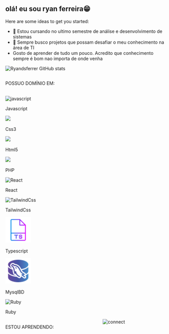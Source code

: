 ## olá! eu sou ryan ferreira😁


Here are some ideas to get you started:
- 🌱 Estou cursando no ultimo semestre de análise e desenvolvimento de sistemas
- 👯 Sempre busco projetos que possam desafiar o meu conhecimento na área de TI
- Gosto de aprender de tudo um pouco. Acredito que conhecimento sempre é bom nao importa de onde venha

![Ryandsferrer GitHub stats](https://github-readme-stats.vercel.app/api?username=Ryandsferrer&show_icons=true&theme=tokyonight)
##
POSSUO DOMÍNIO EM:
<div style='display:inline_block'>
   <br>
   
  <div width="90">
    <img alt="javascript" src="https://img.icons8.com/?size=100&id=ouWtcsgDBiwO&format=png&color=000000" width="80"/>
    <p>Javascript</p> 
  </div>
  <div>
    <img src="https://img.icons8.com/?size=100&id=5cVdiiKKi0vX&format=png&color=000000" width="80"/>
    <p>Css3</p>
  </div>
  <div>
    <img src="https://img.icons8.com/?size=100&id=CMVEhOBzk3Zp&format=png&color=000000" width="80"/>
    <p>Html5</p>
  </div>
  <div>
    <img src="https://img.icons8.com/?size=100&id=JybIpZjjXT0F&format=png&color=000000" width="80"/>
    <p>PHP</p>
  </div>
  <div>
    <img alt="React" src="https://img.icons8.com/?size=100&id=t4YbEbA834uH&format=png&color=000000" width="80"/>
    <p>React</p>
  </div>
  <div>
    <img alt="TailwindCss" src="https://img.icons8.com/nolan/64/tailwind_css.png" width="80"/>
    <p>TailwindCss</p>
  </div>
  <div>
    <img alt="Typescript" src="https://github.com/Ryanferre/DogsImg/blob/main/typescript(1).png?raw=true" width="80"/>
    <p>Typescript</p>
  </div>
  <div>
    <img alt="Mysql" src="https://github.com/Ryanferre/DogsImg/blob/main/banco-de-dados-mysql(1).png?raw=true" width="80"/>
    <p>MysqlBD</p>
  </div>
  <div>
    <img alt="Ruby" src="https://img.icons8.com/nolan/64/ruby-programming-language.png" width="80"/>
    <p>Ruby</p>
  </div>


   <img align='right' alt='connect' src='https://media2.giphy.com/media/v1.Y2lkPTc5MGI3NjExd2xyM3V2NnI2dW1wbDByMWlramp1cWdkaG90c2Z0dDE2cnpyczA1cSZlcD12MV9pbnRlcm5hbF9naWZfYnlfaWQmY3Q9Zw/lQDdDwdZpfYRn1MsJy/giphy.gif' width='200' height='200'/>

</div>

##
ESTOU APRENDENDO:
<div style='display:inline_block'><br>

  
   
</div>
